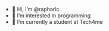 - 👋 Hi, I’m @rapharlc
- 👀 I’m interested in programming
- 🌱 I’m currently a student at Tech4me


<!---
rapharlc/rapharlc is a ✨ special ✨ repository because its `README.md` (this file) appears on your GitHub profile.
You can click the Preview link to take a look at your changes.
--->
